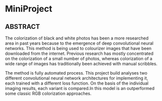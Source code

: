 # MiniProject
## ABSTRACT
The colorization of black and white photos has been a more researched area in past years because to the emergence of deep convolutional neural networks. This method is being used to colourizer images that have been downloaded from the internet. Previous research has mostly concentrated on the colorization of a small number of photos, whereas colorization of a wide range of images has traditionally been achieved with manual scribbles.

The method is fully automated process. This project build analyses two different convolutional neural network architectures for implementing it, each trained with a different loss function. On the basis of the individual imaging results, each variant is compared.In this model is an outperformed some classic RGB colorization approaches.
